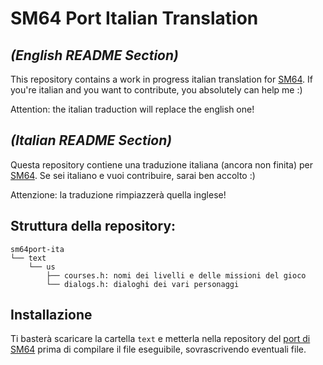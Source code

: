 # SM64 Port Italian Translation
## *(English README Section)*
This repository contains a work in progress italian translation for [SM64](https://github.com/sm64-port/sm64-port).
If you're italian and you want to contribute, you absolutely can help me :)

Attention: the italian traduction will replace the english one!

## *(Italian README Section)*
Questa repository contiene una traduzione italiana (ancora non finita) per [SM64](https://github.com/sm64-port/sm64-port).
Se sei italiano e vuoi contribuire, sarai ben accolto :)

Attenzione: la traduzione rimpiazzerà quella inglese!

## Struttura della repository:
```
sm64port-ita
└── text
    └── us
        ├── courses.h: nomi dei livelli e delle missioni del gioco
        └── dialogs.h: dialoghi dei vari personaggi
```

## Installazione
Ti basterà scaricare la cartella `text` e metterla nella repository del [port di SM64](https://github.com/sm64-port/sm64-port)
prima di compilare il file eseguibile, sovrascrivendo eventuali file.
